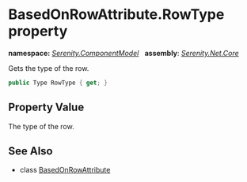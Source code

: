 # BasedOnRowAttribute.RowType property
**namespace:** *[Serenity.ComponentModel](../../README.md#serenity.componentmodel-namespace)*   **assembly**: *[Serenity.Net.Core](../../README.md)*

Gets the type of the row.

```csharp
public Type RowType { get; }
```

## Property Value

The type of the row.

## See Also

* class [BasedOnRowAttribute](../BasedOnRowAttribute.md)